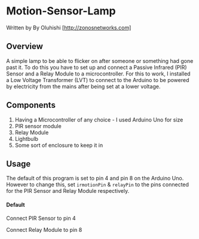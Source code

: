 # Motion-Sensor-Lamp
Written by By Oluhishi [http://zonosnetworks.com]

## Overview

A simple lamp to be able to flicker on after someone or something had gone past it. To do this you have to set up and connect a Passive Infrared (PIR) Sensor and a Relay Module to a microcontroller. For this to work, I installed a Low Voltage Transformer (LVT) to connect to the Arduino to be powered by electricity from the mains after being set at a lower voltage.

## Components
1) Having a Microcontroller of any choice - I used Arduino Uno for size 
2) PIR sensor module
3) Relay Module 
4) Lightbulb
5) Some sort of enclosure to keep it in


## Usage

The default of this program is set to pin 4 and pin 8 on the Arduino Uno. However to change this, set ``` irmotionPin ``` & ``` relayPin ``` to the pins connected for the PIR Sensor and Relay Module respectively.

#### Default

Connect PIR Sensor to pin 4

Connect Relay Module to pin 8






